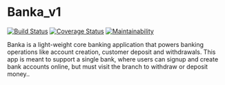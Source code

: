 # Banka_v1

[![Build Status](https://travis-ci.org/dnuwa/Banka_v1.svg?branch=develop)](https://travis-ci.org/dnuwa/Banka_v1)                [![Coverage Status](https://coveralls.io/repos/github/dnuwa/Banka_v1/badge.svg?branch=develop)](https://coveralls.io/github/dnuwa/Banka_v1?branch=develop)              [![Maintainability](https://api.codeclimate.com/v1/badges/7b4cbe7027d994341e7b/maintainability)](https://codeclimate.com/github/dnuwa/Banka_v1/maintainability)

Banka is a light-weight core banking application that powers banking operations like account
creation, customer deposit and withdrawals. This app is meant to support a single bank, where
users can signup and create bank accounts online, but must visit the branch to withdraw or
deposit money..
